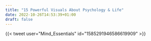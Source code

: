 ```yaml
---
title: "15 Powerful Visuals About Psychology & Life"
date: 2022-10-26T14:53:39+01:00
draft: false
---
```

{{< tweet user="Mind_Essentials" id="1585291946586619909" >}}
